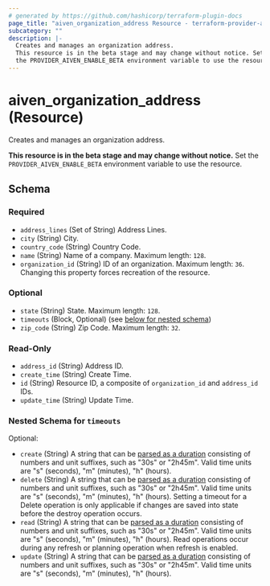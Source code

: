 ```yaml
---
# generated by https://github.com/hashicorp/terraform-plugin-docs
page_title: "aiven_organization_address Resource - terraform-provider-aiven"
subcategory: ""
description: |-
  Creates and manages an organization address.
  This resource is in the beta stage and may change without notice. Set
  the PROVIDER_AIVEN_ENABLE_BETA environment variable to use the resource.
---
```


# aiven_organization_address (Resource)

Creates and manages an organization address.

**This resource is in the beta stage and may change without notice.** Set
the `PROVIDER_AIVEN_ENABLE_BETA` environment variable to use the resource.



<!-- schema generated by tfplugindocs -->
## Schema

### Required

- `address_lines` (Set of String) Address Lines.
- `city` (String) City.
- `country_code` (String) Country Code.
- `name` (String) Name of a company. Maximum length: `128`.
- `organization_id` (String) ID of an organization. Maximum length: `36`. Changing this property forces recreation of the resource.

### Optional

- `state` (String) State. Maximum length: `128`.
- `timeouts` (Block, Optional) (see [below for nested schema](#nestedblock--timeouts))
- `zip_code` (String) Zip Code. Maximum length: `32`.

### Read-Only

- `address_id` (String) Address ID.
- `create_time` (String) Create Time.
- `id` (String) Resource ID, a composite of `organization_id` and `address_id` IDs.
- `update_time` (String) Update Time.

<a id="nestedblock--timeouts"></a>
### Nested Schema for `timeouts`

Optional:

- `create` (String) A string that can be [parsed as a duration](https://pkg.go.dev/time#ParseDuration) consisting of numbers and unit suffixes, such as "30s" or "2h45m". Valid time units are "s" (seconds), "m" (minutes), "h" (hours).
- `delete` (String) A string that can be [parsed as a duration](https://pkg.go.dev/time#ParseDuration) consisting of numbers and unit suffixes, such as "30s" or "2h45m". Valid time units are "s" (seconds), "m" (minutes), "h" (hours). Setting a timeout for a Delete operation is only applicable if changes are saved into state before the destroy operation occurs.
- `read` (String) A string that can be [parsed as a duration](https://pkg.go.dev/time#ParseDuration) consisting of numbers and unit suffixes, such as "30s" or "2h45m". Valid time units are "s" (seconds), "m" (minutes), "h" (hours). Read operations occur during any refresh or planning operation when refresh is enabled.
- `update` (String) A string that can be [parsed as a duration](https://pkg.go.dev/time#ParseDuration) consisting of numbers and unit suffixes, such as "30s" or "2h45m". Valid time units are "s" (seconds), "m" (minutes), "h" (hours).
